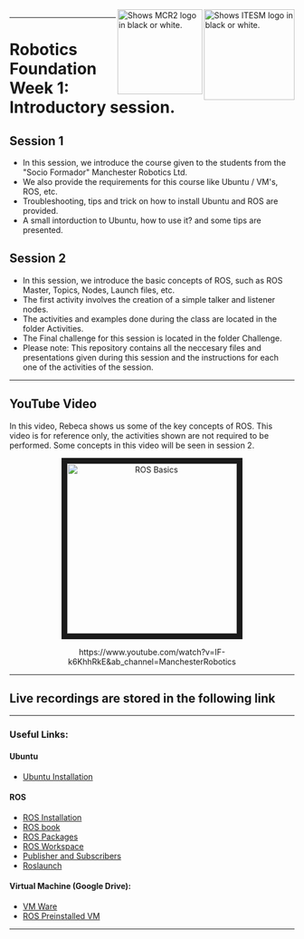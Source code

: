 <picture>
  <source media="(prefers-color-scheme: dark)" srcset="https://github.com/ManchesterRoboticsLtd/TE3001B_Robotics_Foundation/blob/main/Misc/Logos/Logotipo%20Vertical%20Bco_Transparente.png">
  <source media="(prefers-color-scheme: light)" srcset="https://github.com/ManchesterRoboticsLtd/TE3001B_Robotics_Foundation/blob/main/Misc/Logos/Logotipo%20Vertical%20Azul%20transparente.png">
  <img alt="Shows ITESM logo in black or white." width="160" align="right">
</picture>

<picture>
  <source media="(prefers-color-scheme: dark)" srcset="https://github.com/ManchesterRoboticsLtd/TE3001B_Robotics_Foundation/blob/main/Misc/Logos/MCR2_Logo_White.png">
  <source media="(prefers-color-scheme: light)" srcset="https://github.com/ManchesterRoboticsLtd/TE3001B_Robotics_Foundation/blob/main/Misc/Logos/MCR2_Logo_Black.png">
  <img alt="Shows MCR2 logo in black or white." width="150" align="right">
</picture>


---
# Robotics Foundation Week 1: Introductory session.

  ## Session 1
  * In this session, we introduce the course given to the students from the "Socio Formador" Manchester Robotics Ltd.
  * We also provide the requirements for this course like Ubuntu / VM's, ROS, etc.
  * Troubleshooting, tips and trick on how to install Ubuntu and ROS are provided.
  * A small intorduction to Ubuntu, how to use it? and some tips are presented. 
  
  ## Session 2
  * In this session, we introduce the basic concepts of ROS, such as ROS Master, Topics, Nodes, Launch files, etc.
  * The first activity involves the creation of a simple talker and listener nodes.
  * The activities and examples done during the class are located in the folder Activities.
  * The Final challenge for this session is located in the folder Challenge. 
  * Please note: This repository contains all the neccesary files and presentations given during this session and the instructions for each one of the activities of the session.

---

## YouTube Video
  In this video, Rebeca shows us some of the key concepts of ROS. This video is for reference only, the activities shown are not required to be performed. Some concepts in this video will be seen in session 2.

<a href="http://www.youtube.com/watch?feature=player_embedded&v=IF-k6KhhRkE
" target="_blank"><p align="center"><img src="http://img.youtube.com/vi/IF-k6KhhRkE/0.jpg" 
alt="ROS Basics" width="300" border="10"/></p></a> 

<div align="center"> https://www.youtube.com/watch?v=IF-k6KhhRkE&ab_channel=ManchesterRobotics </div>

---

## Live recordings are stored in the following link

---

### Useful Links: 
#### Ubuntu
  * [Ubuntu Installation](https://ubuntu.com/tutorials/install-ubuntu-desktop#1-overview)

#### ROS
 * [ROS Installation](http://wiki.ros.org/noetic/Installation/Ubuntu)
 * [ROS book](https://www.cse.sc.edu/~jokane/agitr/)
 * [ROS Packages](http://wiki.ros.org/ROS/Tutorials/CreatingPackage)
 * [ROS Workspace](http://wiki.ros.org/catkin/Tutorials/create_a_workspace)
 * [Publisher and Subscribers](http://wiki.ros.org/ROS/Tutorials/WritingPublisherSubscriber%28python%29)
 * [Roslaunch](http://wiki.ros.org/roslaunch)

#### Virtual Machine (Google Drive): 
  * [VM Ware](https://drive.google.com/file/d/1Kqt8E69nB5pxYzyVztyoxF0UY9yCHLns/view)
  * [ROS Preinstalled VM](https://drive.google.com/file/d/1LCn433uN5pf8dcauWDagKEKjORsE3fZR/view)
 ---
